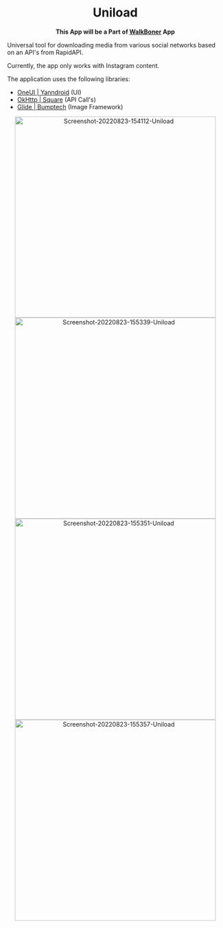 <div align="center">
<h1>Uniload</h1>

**This App will be a Part of <a href="https://github.com/WBApplication/WalkBoner">WalkBoner</a> App**
</div>


Universal tool for downloading media from various social networks based on an API's from RapidAPI.

Currently, the app only works with Instagram content.

The application uses the following libraries:

- [OneUI | Yanndroid](https://github.com/OneUIProject/OneUI-Design-Library) (UI)
- [OkHttp | Square](https://github.com/square/okhttp) (API Call's)
- [Glide | Bumptech](https://github.com/bumptech/glide) (Image Framework)


<p align="center">
<img src="https://i.ibb.co/PD52hGP/Screenshot-20220823-154112-Uniload.png" height="468" alt="Screenshot-20220823-154112-Uniload">
<img src="https://i.ibb.co/HK1MtXn/Screenshot-20220823-155339-Uniload.png" height="468" alt="Screenshot-20220823-155339-Uniload" border="0">
<img src="https://i.ibb.co/FB9Kxsr/Screenshot-20220823-155351-Uniload.png" height="468" alt="Screenshot-20220823-155351-Uniload" border="0">
<img src="https://i.ibb.co/bdjmcNY/Screenshot-20220823-155357-Uniload.png" height="468" alt="Screenshot-20220823-155357-Uniload" border="0"></p>
